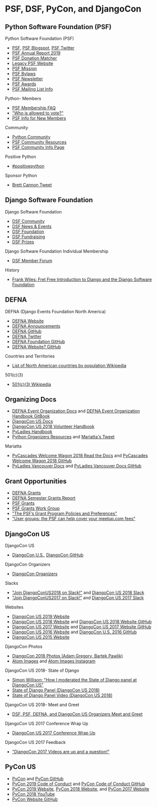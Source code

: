 # PSF, DSF, PyCon, and DjangoCon

<!--
https://pyladies.com/blog/Announcing-the-Inaugural-PyLadies-Global-Council/inaugural-pyladies-council/ | Announcing the Inaugural PyLadies Global Council – PyLadies

https://twitter.com/ThePSF/status/1291477652931588097 | Python Software Foundation on Twitter: "Our grants program will be re-launching soon! In the meantime, we put together a list of free (some limited) resources our community can use to host virtual conferences, user group meetings &amp; sprints! https://t.co/glk2tc8ZRo. Check it out!" / Twitter
https://www.python.org/psf/grants/free-resources/ | Resources for virtual events | Python.org

PSF Election reform
https://dev.to/lakatialira/la-reformas-necesarias-para-la-psf-1hk | La reformas necesarias para la PSF - DEV
https://twitter.com/loooorenanicole/status/1283121082225106945 | Loooorena "La Tigresa" Mesa @ #BlackLivesMatter 🖤 on Twitter: "Reminder that @thepsf will be reviewing the feedback on @thepsf Board of Director election reform for our July 29th meeting. The thread will therefore be closing at 23:59:59 Anywhere on Earth July 28 2020! Weigh in today at https://t.co/0Epj78fEWj. Thank you all! https://t.co/AfXY9n1gRM" / Twitter
https://twitter.com/ronn_zw/status/1276419058901155840 | Ronald Maravanyika on Twitter: "I was really disappointed that no African made it to the @ThePSF board. So next year l will be running for one of those seats. I’m currently threading through the conversation going on about geographical location n voting." / Twitter
https://thefortunate.blog/en/diversification-is-the-future-for-the-psf.html | Diversification is the future for the Python Software Foundation (PSF) - The Fortunate
https://discuss.python.org/t/psf-board-election-reform/4527 | (1) PSF Board Election Reform - Python Software Foundation / PSF Board Elections - Discussions on Python.org
https://pyfound.blogspot.com/2020/06/2020-python-software-foundation-board_26.html | Python Software Foundation News: 2020 Python Software Foundation Board of Directors Election Retrospective and Next Steps

https://mail.python.org/archives/list/python-dev@python.org/thread/PJPZBLXM3ERJP66O5IEZYLRSBDN66HI5/ | Mailman 3 Recent PEP-8 change - Python-Dev - python.org
https://github.com/python/peps/commit/0c6427dcec1e98ca0bd46a876a7219ee4a9347f4 | PEP 8: Change requirement to adhere to Standard English (#1470) · python/peps@0c6427d
https://mail.python.org/archives/list/python-ideas@python.org/thread/AE2M7KOIQR37K3XSQW7FSV5KO4LMYHWX/ | Mailman 3 Amend PEP-8 to require clear, understandable comments instead of Strunk & White Standard English comments - Python-ideas - python.org
https://mail.python.org/archives/list/python-dev@python.org/thread/PJPZBLXM3ERJP66O5IEZYLRSBDN66HI5/ | Mailman 3 Recent PEP-8 change - Python-Dev - python.org

https://twitter.com/jackdied/status/1284976608953217024 | Jack Diederich on Twitter: "@dabeaz @raymondh @ThePSF I resigned from the PSF a couple weeks ago. sig was """ may-your-chains-set-lightly-upon-you-ly """ goodbye, god bless." / Twitter

PSF CoC
https://mobile.twitter.com/webology/status/1248998642234597377
https://github.com/psf/community-code-of-conduct | psf/community-code-of-conduct: The Python Software Foundation Community Code of Conduct

Heather- DjangoCon US
https://www.facebook.com/heather.marie.5686/posts/10161966629050573

PyCon
https://twitter.com/pycon/status/1205573168846557184
https://twitter.com/_sagesharp_/status/1202616094327881734

https://naomiceder.tech/posts/stepping_back/ | Stepping back from the board | Naomi Ceder

https://www.python.org/psf/get-involved/ | 👋 Hey PyColorado! | Python Software Foundation
https://discuss.python.org/c/python-software-foundation/pypi-q4-rfi | Latest Python Software Foundation/PyPI Q4 RFI topics - Discussions on Python.org
https://www.python.org/jobs/
http://pythoncalendar.com/ | Python Events

https://twitter.com/loooorenanicole/status/1274913218352353287 | Loooorena "La Tigresa" Mesa @ #BlackLivesMatter 🖤 on Twitter: "#PyLadies first online hack highlights 🏾: - https://t.co/OBCXBsOyQQ is officially #Python 3 powered! - 12 issues closed - dependabot alerts gone - netlify bootstrapped - lots work on @pyladies Global Council Election (website launching soon) - logo refresh I'm beat. https://t.co/vOkzPnRGEA" / Twitter

PyLadies
https://twitter.com/pyladies | PyLadies (@pyladies) / Twitter
https://www.pyladies.com/
https://github.com/pyladies/pyladies.github.io
https://twitter.com/pyladies/lists/pyladies-locations | @pyladies/PyLadies Locations on Twitter
https://github.com/pyladies/pyladies-bot
https://slackin.pyladies.com/ | Join PyLadies on Slack!

PyLadies
https://www.youtube.com/watch?time_continue=3&v=Gg7qyY3xvyQ&feature=emb_logo | PyLadies Working Session: Showcasing our PyLadies Global community on Twitter with Zapier - YouTube

PyLadies
https://github.com/pyladies/project-communications | pyladies/project-communications: PyLadies Project Communications: https://github.com/pyladies/global-organizing/issues/42
https://github.com/pyladies/global-organizing | pyladies/global-organizing: Repository to track global organizing
https://github.com/pyladies/pyladies-twitter-image-action | pyladies/pyladies-twitter-image-action: GitHub Action to change PyLadies Twitter image
https://github.com/pyladies/pyladies-blank-github-pages-website-template | pyladies/pyladies-blank-github-pages-website-template: Blank PyLadies Website template
https://github.com/pyladies/pyladies-elections-website/runs/875137643?check_suite_focus=true | Update build_deploy.yml · pyladies/pyladies-elections-website@72f2be4

PyLadies Registration
https://twitter.com/pyladies/status/1236357624871845888
https://docs.google.com/forms/u/0/d/e/1FAIpQLSfknZgGu8HRA9UXiKoD0MWZ-vxOMHKRK5kJ_iK67tZq2pV6Qg/formResponse
Membership survey
https://docs.google.com/forms/d/e/1FAIpQLSfknZgGu8HRA9UXiKoD0MWZ-vxOMHKRK5kJ_iK67tZq2pV6Qg/viewform

https://anweshadas.in/pyladies-india-embarked-its-journey/ | PyLadies India embarked its journey
https://www.meetup.com/__PyMX__/events/272386679/ | Reunión Agosto: Qué es la Python Software Foundation? y Qué es PyLadies global? | Meetup

Guido
https://twitter.com/gvanrossum/status/1233895366078021633 | Guido van Rossum on Twitter: "I ❤️ @PyLadies! Thank you all so much for making Python's community more diverse (and not just qua gender!). I fancy myself a feminist and an ally but you do the hard work and make it stick. Way to go #pyladies https://t.co/uss1EhdR9W" / Twitter

Mic Line
https://twitter.com/aaronbassett/status/1252273006094794752 | Aaron Bassett - Developer Advocate 🥑 on Twitter: "I'm not going to @mention anyone to take part publicly, as I know some people still find it difficult to talk publicly about their achievements. But, there are SOOO many women I know have done amazing things this past year and deserve to be shouting about them! #pyladies #pycon https://t.co/JcjGZcoEnU" / Twitter
https://twitter.com/JackieKazil/status/1251928450983776258 | Jackie Kazil on Twitter: "Are you all in the virtual @pyladies lunch mic line this year? @roguelynn, @loooorenanicole, @mariatta, @marlene_zw, @kcunning, @amcasari, @KatiMichel, @elliewix? If you are not, that is fine. Please encourage others to get in line and share. ‍♀️ ️" / Twitter

https://tinyletter.com/northbaypython/letters/2019-videos-available-and-the-future-of-north-bay-python | 2019 videos available, and the future of North Bay Python
https://gist.github.com/chrisjrn/51f0e8d2c00a343df37704372e98057a | North Bay Python -- Kincade Fire Update Oct 28

DjangoCon Africa
https://www.djangoproject.com/weblog/2019/nov/18/introducing-djangocon-africa/

procida python and pycons across africa

PyCon Africa
https://twitter.com/PyconTanzania/status/1193192798780100610 | PyCon Tanzania on Twitter: "Happening soon this December 2019... #pycontz2019 @pyconafrica @PyconTanzania @PyNBO @pythontz @py_zim @pyconza @pycon_zim @PyConNA https://t.co/pMRYuHyLjN" / Twitter
https://realpython.com/pycon-africa-2019-recap/ | PyCon Africa 2019 (Recap) – Real Python
http://lorenamesa.com/akwaaba-a-pan-african-python-conference-and-the-year-of-return.html | Akwaaba! A Pan-African Python Conference and The Year of Return
https://twitter.com/loooorenanicole/status/1160498140790829057 | Loooorena 🐯 "La Tigresa" 🐯 Mesa @ #PyConAfrica on Twitter: "Wow what a beautiful collection. Humbled to be in the presence of this amazing crew. 💖 https://t.co/539HM70OXw" / Twitter

https://www.europython-society.org/post/188741002380/europython-2020-venue-and-location-selected | EuroPython Society — EuroPython 2020: Venue and location selected

https://github.com/pretix | pretix
https://github.com/andrewgodwin/grorg | GitHub - andrewgodwin/grorg
https://gitlab.com/bigapplepy/yak-bak/ | Big Apple Py / yak-bak · GitLab

Conference Organizing
https://twitter.com/jonafato/status/1190707241768378368 | Jon Banafato on Twitter: "Update: everyone that told me about their availability should have gotten a calendar invite for Wednesday, November 6th at 9:00PM EST. If you'd like to join, let me know, and we'll also work on scheduling more of these soon." / Twitter
https://twitter.com/webology/status/1186835913890041856 | 🎃 Jeff O'Lantern 🎃 on Twitter: "@jonafato I have been debating some type of weekly or bi-weekly type of thing too. I am happy to join in from time-to-time or plan. Whatever you are up for." / Twitter
https://twitter.com/KelvinOyanna/status/1160207755443146752 | Kelvin Oyanna on Twitter: "Very useful &amp; exhaustive information shared by @evildmp today on how to organize &amp; manage Python community Conferences. The idea of localizing Code of Conduct is spot on! Thank you @evildmp for the inspiration. #PyConAfrica19 @pyconafrica https://t.co/QIHb5se2xA" / Twitter
https://mike.pirnat.com/2019/08/04/inside-the-pyohio-program-process/ | Mike Pirnat: Inside the PyOhio Program Process

https://twitter.com/jonafato/status/1130556611318157313 | Jon Banafato on Twitter: "Just in case you're wondering what keeps me up at night. It's pretty late in the game before we know we have enough talks for a full schedules. If you're running a CFP, refer to graphs like this when you need reassurance that it'll all work out.… https://t.co/3K504Yr8Oq"
https://twitter.com/PyOhio/status/996605491051683841 | PyOhio on Twitter: "With the number of just-in-time proposals you'd think we're running a PyPy conference 😂 🐍… "

Jeff
https://twitter.com/loooorenanicole/status/1283403165363208192 | Loooorena "La Tigresa" Mesa @ #BlackLivesMatter 🖤 on Twitter: "Quite topical Espacios Abiertos con @webology discuss as part of the episode @ThePSF election, which I then encourage you to go over to https://t.co/81cC16QLBe to weigh in on @thepsf Board of Directors election reform! #Python #OSS 🐍🐍🐍🐍" / Twitter
https://twitter.com/i/web/status/1156629486168956929 | Django Chat Podcast on Twitter: "Episode 24 - Testing with Jeff Triplett (@webology) is now live! Jeff is a consultant at REVSYS, Director of the PSF, and President of DEFNA. We discuss testing Django applications, community, conferences, parenting, and more. https://t.co/obnwcPXcGc" / Twitter
https://twitter.com/webology/status/1188930811451596801 | 🍂 Jeff Triplett 🍂 on Twitter: "👋 Dear friends who ask me to review/give feedback on your slides/presentations: 1️⃣ I am happy to. I get asked quite a bit and I watch quite a bit. 2️⃣ consider using https://t.co/0dfnYYFBFP or https://t.co/F9DOQ5jgOz to save yourself a ton of time and formatting issues." / Twitter

http://kojoidrissa.com/conferences/community/pycon%20africa/noramgt/2019/08/11/post_conference_depression.html | A Beginner’s Guide to Post Conference Depression | Kojo Idrissa ONLINE

http://www.openstenoproject.org/ | Home | Open Steno Project

https://www.amazon.com/Zoom-H1n-Handy-Recorder-Model/dp/B078PTM82R
-->

## Python Software Foundation (PSF)

Python Software Foundation (PSF)
* [PSF](https://www.python.org/psf), [PSF Blogspot](http://pyfound.blogspot.com), [PSF Twitter](https://twitter.com/ThePSF)
* [PSF Annual Report 2019](https://www.python.org/psf/annual-report/2019)
* [PSF Donation Matcher](https://matcher.pyfound.org)
* [Legacy PSF Website](http://legacy.python.org)
* [PSF Mission](https://www.python.org/psf/mission)
* [PSF Bylaws](https://www.python.org/psf/bylaws)
* [PSF Newsletter](https://www.python.org/psf/newsletter)
* [PSF Awards](https://www.python.org/community/awards/psf-awards/)
* [PSF Mailing List Info](https://mail.python.org/mailman/listinfo)

Python- Members
* [PSF Membership FAQ](https://www.python.org/psf/membership)
* ["Who is allowed to vote?"](https://www.python.org/psf/membership/#who-is-allowed-to-vote)
* [PSF Info for New Members](https://wiki.python.org/psf/Info%20for%20new%20PSF%20members)

Community
* [Python Community](https://www.python.org/community)
* [PSF Community Resources](https://github.com/python/psf-community-resources)
* [PSF Community Info Page](https://mail.python.org/mailman/listinfo/psf-community)

Positive Python
* [#positivepython](http://www.positivepython.org/twitter.html)

Sponsor Python
* [Brett Cannon Tweet](https://twitter.com/brettsky/status/1141114303736475648)

<!--
The Python Software Foundation- has updated its Code of Conduct
https://twitter.com/chrisjrn/status/1176553315888295936

https://twitter.com/ewa_jodlowska/status/1143609630528081921 | Ewa Jodlowska on Twitter: "Thank you @Podcast__init__ for letting me promote the PSF & how I've grown right along with it! I discuss history, operations, future PSF projects, challenges with fundraising & other resources, & how we can all continue to grow to be a healthy and strong community. Check it out!… https://t.co/7NtTWmKDZT"

https://twitter.com/ThePSF/lists | Python Software (@ThePSF) | Twitter

http://pyfound.blogspot.com/2019/07/the-python-software-foundation-is.html | Python Software Foundation News: The Python Software Foundation is looking for bloggers!

http://pyfound.blogspot.com/2018/01/2017-year-in-review.html | Python Software Foundation News: 2017: A year in review
-->

## Django Software Foundation

Django Software Foundation
* [DSF Community](https://www.djangoproject.com/community)
* [DSF News & Events](https://www.djangoproject.com/weblog)
* [DSF Foundation](https://www.djangoproject.com/foundation)
* [DSF Fundraising](https://www.djangoproject.com/fundraising)
* [DSF Prizes](https://www.djangoproject.com/foundation/prizes)

Django Software Foundation Individual Membership
* [DSF Member Forum](https://groups.google.com/forum/#!forum/dsf-members)

History
* [Frank Wiles: Fret Free Introduction to Django and the Django Software Foundation](https://www.revsys.com/tidbits/fret-free-introduction-to-django-and-the-django-software-foundation/)

## DEFNA

DEFNA (Django Events Foundation North America)
* [DEFNA Website](https://www.defna.org)
* [DEFNA Announcements](https://www.defna.org/announcements)
* [DEFNA GitHub](https://github.com/DEFNA)
* [DEFNA Twitter](https://twitter.com/defnado)
* [DEFNA Foundation GitHub](https://github.com/DEFNA/foundation)
* [DEFNA Website? GitHub](https://github.com/DEFNA/defna.org)

Countries and Territories
* [List of North American countries by population Wikipedia](https://en.wikipedia.org/wiki/List_of_North_American_countries_by_population)

501(c)(3)
* [501(c)(3) Wikipedia](https://en.wikipedia.org/wiki/501(c)(3)_organization)

## Organizing Docs

* [DEFNA Event Organization Docs](https://github.com/DEFNA/event-organization-docs) and [DEFNA Event Organization Handbook GitBook](https://defna.gitbook.io/handbook)
* [DjangoCon US Docs](https://github.com/djangocon/djangocon-us-docs)
* [DjangoCon US 2018 Volunteer Handbook](https://docs.google.com/document/d/1mZWwrpJYU5ZsZ_Mv6AIzop-eLsA7_rxejvwamDnZSkE/edit#heading=h.6b8gpd4m6ji8)
* [PyLadies Handbook](http://kit.pyladies.com/en/stable)
* [Python Organizers Resources](https://github.com/python-organizers/resources) and [Mariatta's Tweet](https://twitter.com/mariatta/status/1070094847946588160)

Mariatta
* [PyCascades Welcome Wagon 2018 Read the Docs](http://pycascades-welcome-wagon.readthedocs.io) and [PyCascades Welcome Wagon 2018 GitHub](https://github.com/pycascades/welcome-wagon-2018)
* [PyLadies Vancouver Docs](http://pyladies-vancouver-online.readthedocs.io/en/latest) and [PyLadies Vancouver Docs GitHub](https://github.com/pyladies-vancouver/pyladies-vancouver)

<!--
Preparing for a talk

https://medium.com/@nnja/the-ultimate-guide-to-memorable-tech-talks-e7c350778d4b | The Ultimate Guide To Memorable Tech Talks – Nina Zakharenko – Medium
https://twitter.com/nnja/status/1096609124559642626 | 𝙽𝚒𝚗𝚊 𝚉𝚊𝚔𝚑𝚊𝚛𝚎𝚗𝚔𝚘 💖🐍 on Twitter: "2: Choosing a Topic Takeaways: - Everyone, including you, has something interesting to say. Use everyday inspiration to pick a topic. - Choose a topic that you’re passionate about. Your enthusiasm will show. - Keep up to date on open Calls For Proposals https://t.co/nunhr0Nqu7"
https://twitter.com/WillingCarol/status/1100575073189093376 | Carol Willing on Twitter: "I've read thousands of talk proposals and @nnja consistently writes excellent proposals. Whether you are an experienced speaker or just starting, this series of posts is wonderful. Thanks Nina for taking the time to put together.… https://t.co/tiHv4eApKz"

https://overreacted.io/preparing-for-tech-talk-part-1-motivation/ | Preparing for a Tech Talk, Part 1: Motivation - Overreacted

https://www.python.org/community/workshops
https://wiki.python.org/moin/LocalUserGroups
https://mail.python.org/mailman/listinfo/group-organizers
https://github.com/python/community-starter-kit
https://wiki.python.org/moin/StartingYourUsersGroup

https://python-conferences.slack.com/messages/@slackbot/
https://python-confs-slack-invites.herokuapp.com/invite

https://github.com/DEFNA/foundation/blob/master/onboarding.md
https://github.com/djangocon/djangocon-us-docs/blob/master/howtos/new-team-member.md

DEFNA Videos
https://www.youtube.com/watch?v=Nzi1zKtHv1Q&feature=youtu.be | [DEFNA] Anna Ossowski's Interview - YouTube

DSF Guidance
https://www.djangoproject.com/foundation/conferences/ | So you want to hold a Django conference? | Django

https://github.com/pythonph/pycon-organizer-manual | pythonph/pycon-organizer-manual: RTD for organizing the yearly Python Conference in the Philippines
https://github.com/lorenanicole/pycon_organizers_manual | lorenanicole/pycon_organizers_manual
https://github.com/evildmp/conference-handbook | evildmp/conference-handbook: Handbook for open-source software community conference organisers

https://pydata.org/organize-a-pydata-event/ | Organize a PyData Event - PyData
https://discover-cookbook.numfocus.org/ | DISCOVER Cookbook · Diverse & Inclusive Spaces and Conferences

Keynote form, feedback forms (organizer and attendees)

https://pycon.blogspot.com/2018/04/how-why-cities-and-dates-are-selected.html | How & why cities and dates are selected for Pycon
https://blog.europython.eu/post/180894451327/europython-2019-venue-and-location-selected | EuroPython Blog — EuroPython 2019: Venue and location selected

https://mariatta.ca/pycascades-countdown/ | PyCascades Countdown
https://github.com/ndenny/welcome-wagon-2019 | ndenny/welcome-wagon-2019: Welcome Wagon for PyCascades Seattle 2019
http://pyfound.blogspot.com/2019/02/the-north-star-of-pycascades-core.html | Python Software Foundation News: The North Star of PyCascades, core Python developer Mariatta Wijaya, receives the 2018 Q3 Community Service Award

Symposion
https://pydata-conference-management.readthedocs.io/en/latest/
https://pyconuk-2016-internaldocs.readthedocs.io/en/latest/ | PyCon UK 2016 Internaldocs — PyCon UK 2016 Internaldocs 2016 documentation
https://gist.github.com/joshsimmons/433513c7b3a249031281d99f7df9943a
-->

## Grant Opportunities

* [DEFNA Grants](https://www.defna.org/grants)
* [DEFNA Semester Grants Report](https://www.defna.org/announcements/2018/9/6/semester-grants-report)
* [PSF Grants](https://www.python.org/psf/grants)
* [PSF Grants Work Group](https://www.python.org/psf/committees/#grants-work-group)
* ["The PSF’s Grant Program Policies and Preferences"](http://pyfound.blogspot.com/2017/12/the-psfs-grant-program-policies-and.html)
* ["User groups: the PSF can help cover your meetup.com fees"](http://pyfound.blogspot.com/2012/03/user-groups-psf-can-help-cover-your.html)

<!--
https://wiki.python.org/moin/FiscalSponsorship | FiscalSponsorship - Python Wiki
-->

## DjangoCon US

DjangoCon US
* [DjangoCon U.S.](http://www.djangocon.us), [DjangoCon GitHub](https://github.com/djangocon)

DjangoCon Organizers
* [DjangoCon Organizers](https://groups.google.com/forum/#!forum/djangocon-organizers)

Slacks
* ["Join DjangoConUS2018 on Slack!"](https://djangoconus2018.herokuapp.com) and [DjangoCon US 2018 Slack](https://djangoconus2018.slack.com)
* ["Join DjangoConUS2017 on Slack!"](http://djangoconus2017.herokuapp.com) and [DjangoCon US 2017 Slack](https://djangoconus2017.slack.com)

<!--
https://djangoconus.slack.com
https://github.com/avinassh/slackipy | avinassh/slackipy: Automate user invites to your Slack channel!

DjangoCon US 2017 Closing Remarks
https://speakerdeck.com/williln/djangocon-us-2017-closing-remarks | DjangoCon US 2017 Closing Remarks // Speaker Deck
-->

Websites
* [DjangoCon US 2019 Website](https://2019.djangocon.us)
* [DjangoCon US 2018 Website](https://2018.djangocon.us) and [DjangoCon US 2018 Website GitHub](https://github.com/djangocon/2018.djangocon.us)
* [DjangoCon US 2017 Website](https://2017.djangocon.us) and [DjangoCon US 2017 Website GitHub](https://github.com/djangocon/2017.djangocon.us)
* [DjangoCon US 2016 Website](https://2016.djangocon.us) and [DjangoCon U.S. 2016 GitHub](https://github.com/djangocon/2016.djangocon.us)
* [DjangoCon US 2015 Website](https://2015.djangocon.us)

<!--
* [DjangoCon Website Archive GitHub](https://github.com/djangocon/djangocon-backups)
https://github.com/djangocon/2016.djangocon.us-archived
-->

DjangoCon Photos
* [DjangoCon 2018 Photos (Adam Gregory, Bartek Pawlik)](https://www.flickr.com/photos/144080672@N05)
* [Atom Images](https://atom509.wordpress.com/about) and [Atom Images Instagram](https://www.instagram.com/atomimages)

DjangoCon US 2018- State of Django
* [Simon Willison: "How I moderated the State of Django panel at DjangoCon US"](https://simonwillison.net/2018/Oct/22/moderating-the-state-of-django)
* [State of Django Panel (DjangoCon US 2018)](https://2018.djangocon.us/talk/state-of-django-panel)
* [State of Django Panel Video (DjangoCon US 2018)](https://www.youtube.com/watch?v=TrAFQW7Wza0&t=356s)

DjangoCon US 2018- Meet and Greet
* [DSF, PSF, DEFNA, and DjangoCon US Organizers Meet and Greet](https://2018.djangocon.us/meet-and-greet)

DjangoCon US 2017 Conference Wrap Up
* [DjangoCon US 2017 Conference Wrap Up](https://2017.djangocon.us/news/conference-wrap-up)

DjangoCon US 2017 Feedback
* ["DjangoCon 2017 Videos are up and a question!"](https://www.reddit.com/r/django/comments/6yio1q/djangocon_2017_videos_are_up_and_a_question)

<!--
https://twitter.com/jacobian/status/1194030792856539136 | jacobian on Twitter: "@webology @djangocon @helloyupgup ooh, I love this." / Twitter
https://2019.djangocon.us/news/Conference-Wrap-Up/ | 2019 Conference Wrap Up | DjangoCon US

https://bartpawlik.format.com/ | Overview - Bartosz's Portfolio

https://www.youtube.com/playlist?list=PL2NFhrDSOxgXXUMIGOs8lNe2B-f4pXOX- | DjangoCon US 2019 - YouTube
https://www.youtube.com/channel/UC0yY6a79pPY9J0ShIHRf6yw/videos | DjangoCon US - YouTube
https://www.flickr.com/photos/djangocon/galleries | DjangoCon’s galleries | Flickr

https://2019.pycon-au.org/news/deep-dive-talks/

Blog posts
http://anna-oz.tumblr.com/post/171736615240/san-diego-my-favorites | Anna's blog | San Diego - My Favorites
https://www.caktusgroup.com/blog/2018/10/25/djangocon-2018-recap | DjangoCon 2018 Recap | Caktus Group
https://www.caktusgroup.com/blog/2018/09/20/speakers-djangocon | Diverse Speaker Line-up for DjangoCon is Sharp | Caktus Group
https://www.caktusgroup.com/blog/2017/08/23/djangocon-2017-recap
https://www.caktusgroup.com/blog/2016/07/14/caktus-djangocon-2016-talks-have-us-talking
https://www.vinta.com.br/blog/2017/going-to-technical-events-is-awesome-djangocon-experience/ | Going to Technical Events is Awesome: A DjangoCon Experience – Vinta Software
https://rmcomplexity.com/article/2018/08/04/first-few-tech-or-python-conferences.html | First (Few) Tech (or Python) Conference(s) | Remove Complexity

DjangoCon YouTube
https://www.youtube.com/channel/UC0yY6a79pPY9J0ShIHRf6yw

https://www.flickr.com/photos/143615719@N06/sets/72157706513358554/ | #cookieselfie | Flickr

Py Event Photos, including NSFW
https://www.flickr.com/photos/kennethreitz/albums
https://www.flickr.com/photos/kennethreitz | Kenneth Reitz | Flickr
-->

## PyCon US

* [PyCon](http://www.pycon.org) and [PyCon GitHub](https://github.com/PyCon)
* [PyCon 2019 Code of Conduct](https://us.pycon.org/2019/about/code-of-conduct/) and [PyCon Code of Conduct GitHub](https://github.com/python/pycon-code-of-conduct)
* [PyCon 2019 Website](https://us.pycon.org/2019), [PyCon 2018 Website](https://us.pycon.org/2018), and [PyCon 2017 Website](https://us.pycon.org/2017)
* [PyCon 2018 YouTube](https://www.youtube.com/channel/UCsX05-2sVSH7Nx3zuk3NYuQ/videos)
* [PyCon Website GitHub](https://github.com/PyCon/pycon)

<!--
* [PyCon Read the Docs](https://pycon.readthedocs.org/en/latest)

https://us.pycon.org/2020/
https://mailchi.mp/4799450df928/pycon-news
https://pycon.blogspot.com/2019/09/call-for-proposals-for-pycon-2020-is.html

https://www.youtube.com/watch?v=iyV1NUaSt0k | (1) Ernest W. Durbin III - Keynote - PyCon 2019 - YouTube

https://twitter.com/pycon | PyCon (@pycon) | Twitter

https://twitter.com/JackieKazil/status/1131018686150656001 | Jackie Kazil on Twitter: "PyCon 2019 welcomed 3393 attendees from 59 countries, a new record! Thanks to our sponsors & donations, we awarded $137,200 in financial aid to 143 attendees. Help us continue our efforts by donating - https://t.co/UiP6hv3H10. #idonatedtothepsf"

https://twitter.com/EWDurbin/status/1097854170961534977 | ernest w. durbin iii on Twitter: "If you could take a moment to share what @pycon has meant to you in the past and what you look forward to in the future, I would sincerely appreciate it: https://t.co/oksVGb8Y2G Please share/retweet, I want to have way too much to read and process <3"

https://twitter.com/chrisjrn/status/1009078036421988355 | Christopher Neugebauer 🇦🇺️‍ on Twitter: "Next year is the 10th Anniversary of the PSF diversity statement. What a long way we've come.… "
https://twitter.com/chrisjrn/status/1111830614850715649 | Christopher Neugebauer 🇦🇺🏳️‍🌈 on Twitter: "Apropos of nothing: @PyCon's "Everyone Pays" policy hasn't existed for several years. The current policy 1) Reduces, and sometimes even waives ticket prices for everyone who needs it 2) Makes the PSF as viable as possible. The returns go to things like our $250k grants program."

PyCon Adafruit
https://blog.adafruit.com/2019/02/23/digi-key-and-adafruit-at-pycon-all-attendees-will-receive-a-circuit-playground-express-digikey-adafruit-pycon-pycon2019/ | Digi-Key and Adafruit at PyCon – All attendees will receive a Circuit Playground Express! @digikey @adafruit @pycon #pycon2019 « Adafruit Industries – Makers, hackers, artists, designers and engineers!
https://github.com/adafruit/circuitpython_kernel | adafruit/circuitpython_kernel: Jupyter kernel to interact with CircuitPython board over USB

Maintainer's Summit
https://twitter.com/JackieKazil/status/1191796784399572993
https://www.papercall.io/pycon-maintainers-summit | PaperCall.io - Pycon 2019 Maintainers Summit

https://twitter.com/pycon/status/1108467001515749377 | PyCon on Twitter: "We have some awesome open source projects in the expo hall - @pyladies, @NumFOCUS, @pybeeware, @djangogirls, @scikit-yb, @amjithr, @indypy, @ps_python, @codeandsupply, @hiddengeniuspro, @plone, @OSMIhelp. Come and talk to them about what they're working on!"

PyCon Newcomers
https://twitter.com/ewa_jodlowska/status/1103778448131219460 | Ewa Jodlowska on Twitter: "I’m in awe of the amount of newcomers we get at @pycon. For 2019, 50% of registrants are first time attendees! Here are some thoughts for those coming to #pycon2019 for the first time:"

PyCon Volunteering
https://us.pycon.org/2019/about/volunteers/ | Volunteering On-Site | PyCon 2019 in Cleveland, Ohio
https://docs.google.com/spreadsheets/d/1-VtA9BqpzWxlcCHPvupdQhggXq-XorMXuHktkBO04SE/edit#gid=15 | PyCon 2019 Volunteering Sign-Ups - Google Sheets
https://www.dropbox.com/s/f8jx41ot17b56cp/Cleveland-Convention-Center-Event-Organizer-Notebook.pdf?dl=0 | Cleveland-Convention-Center-Event-Organizer-Notebook.pdf

PyCon Grants
https://docs.google.com/forms/d/e/1FAIpQLSfVLqLYY8iwXAORroo1KTb0oWa9KKw-ZCzGeoXr8E1cWIJLig/viewform | PyCon 2019 - Alloy Conference Grant Application deadline: March 30, 2019

https://pycon.blogspot.com/2019/02/pycon-2020-2021-location.html | PyCon 2020-2021 Location

https://calendly.com/ewdurbin/office-hours/12-22-2017 | Calendly - Ernest W. Durbin III

https://pycon.blogspot.com/2017/10/introducing-pycon-hatchery-program.html | Introducing the PyCon Hatchery Program

https://www.flickr.com/photos/129877449@N07/sets/72157693710700302/ | PyCon 2018 Posters | Flickr

https://docs.google.com/document/d/1AJronL4fzHj_evRu-SWnlSEP2dOaXG7fa3hrvAKJ6Rs/edit | PyCon Talk Template - Google Docs
https://docs.google.com/document/d/11tpuj7ZcQd9EoGdrgQuLuq0uAI9qSMeWg1d3WqgMWS0/edit | PyCon Tutorial Template - Google Docs

https://twitter.com/pyconcharlas
PyCon Charlas
https://twitter.com/NaomiCeder/status/921564258369986560 | Naomi Ceder on Twitter: "Si alguien quiere ayudarme a organizar (o dar) charlas en español en PyCon US, por favor DM me o envía un email a naomi<at>python dot org"
https://twitter.com/pyconcharlas/status/971460532573175809 | PyCon Charlas on Twitter: "¿No vas a la @pycon y por eso no puedes proponer una #PyConCharla? Necesitamos mentores que ayuden asesorando a los interesados en proponer una charla, si te deseas colaborar escríbenos a pycon.charlas@gmail.com https://t.co/IF5ZbgHolx… https://t.co/VEQgW6F3hR"
-->
 
